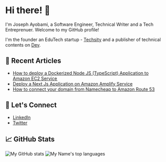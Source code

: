 # Hi there! 👋

I'm Joseph Ayobami, a Software Engineer, Technical Writer and a Tech Entreprenuer. Welcome to my GitHub profile! 

I'm the founder an EduTech startup - [Techsity](https://techsity.io) and a publisher of technical contents on [Dev](https://dev.to/mayorscript).

## 🔭 Recent Articles

- [How to deploy a Dockerized Node JS (TypeScript) Application to Amazon EC2 Service ](https://dev.to/mayorscript/how-to-deploy-a-dockerized-node-js-typescript-application-to-amazon-ec2-service-2023-jfd)
- [Deploy a Next Js Application on Amazon Amplify Service](https://dev.to/mayorscript/deploy-a-next-js-application-on-amazon-amplify-service-1h48)
- [How to connect your domain from Namecheap to Amazon Route 53](https://dev.to/mayorscript/how-to-connect-your-domain-from-namecheap-to-amazon-route-53-4g3g)

## 💬 Let's Connect

- [LinkedIn](https://www.linkedin.com/in/mayorscript/)
- [Twitter](https://twitter.com/MayorScript)

## 📈 GitHub Stats

![My GitHub stats](https://github-readme-stats.vercel.app/api?username=mayorscript&show_icons=true&theme=radical)
![My Name's top languages](https://github-readme-stats.vercel.app/api/top-langs/?username=mayorscript&layout=compact)


<!-- ## 🚀 My Skills

- Programming Languages: [Language 1], [Language 2], [Language 3]
- Frameworks and Libraries: [Framework 1], [Library 1], [Framework 2]
- Tools and Technologies: [Tool/Technology 1], [Tool/Technology 2], [Tool/Technology 3]
 -->
